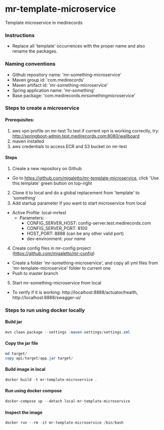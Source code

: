 # mr-template-microservice
Template microservice in medirecords
### Instructions
* Replace all 'template' occurrences with the proper name and also rename the packages.

### Naming conventions
* Github repository name: 'mr-something-microservice'
* Maven group id: 'com.medirecords'
* Maven artifact id: 'mr-something-microservice'
* Spring application name: 'mr-something'
* Base package: 'com.medirecords.mrsomethingmicroservice'

### Steps to create a microservice
#### Prerequisites:
1. aws vpn profile on mr-test
To test if current vpn is working correctly, try: http://springboot-admin.test.medirecords.com:8080/wallboard 
2. maven installed
3. aws credentials to access ECR and S3 bucket on mr-test

#### Steps
1. Create a new repository on Github
* Go to https://github.com/mjgaletto/mr-template-microservice, click 'Use this template' green button on top-right
2. Clone it to local and do a global replacement from 'template' to 'something'
3. Add startup parameter if you want to start microservice from local
* Active Profile: local-mrtest
  * Parameters: 
    * CONFIG_SERVER_HOST: config-server.test.medirecords.com
    * CONFIG_SERVER_PORT: 8100
    * HOST_PORT: 8888 (can be any other valid port)
    * dev-environment: _your name_
4. Create config files in mr-config project (https://github.com/mjgaletto/mr-config)
* Create a folder 'mr-something-microservice', and copy all yml files from 'mr-template-microservice' folder to current one
* Push to master branch
5. Start mr-something-microservice from local
* To verify if it is working: http://localhost:8888/actuator/health, http://localhost:8888/swagger-ui/

### Steps to run using docker locally
#### Build jar
~~~powershell
mvn clean package --settings .maven-settings/settings.xml
~~~
#### Copy the jar file
~~~powershell
md target/ 
copy api/target/app.jar target/
~~~
#### Build image in local
~~~powershell
docker build -t mr-template-microservice .
~~~
#### Run using docker compose
~~~powershell
docker-compose up --detach local-mr-template-microservice
~~~
#### Inspect the image
~~~powershell
docker run --rm -it mr-template-microservice /bin/bash
~~~